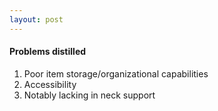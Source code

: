 ```yaml
---
layout: post
---
```


#### Problems distilled

1. Poor item storage/organizational capabilities
2. Accessibility
3. Notably lacking in neck support


